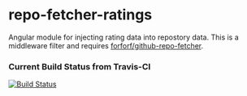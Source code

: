 repo-fetcher-ratings
===================

Angular module for injecting rating data into repostory data.
This is a middleware filter and requires [forforf/github-repo-fetcher](https://github.com/forforf/github-repo-fetcher).

### Current Build Status from Travis-CI
[![Build Status](https://travis-ci.org/forforf/repo-fetcher-ratings.png)](https://travis-ci.org/forforf/repo-fetcher-ratings)
